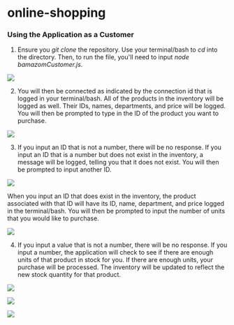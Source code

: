# online-shopping

### Using the Application as a Customer

1. Ensure you *git clone* the repository.  Use your terminal/bash to *cd* into the directory.  Then, to run the file, you'll need to input *node bamazomCustomer.js*.

![](https://azukimochi.github.io/online-shopping/images/screenshot_1.png)

2. You will then be connected as indicated by the connection id that is logged in your terminal/bash.  All of the products in the inventory will be logged as well.  Their IDs, names, departments, and price will be logged.  You will then be prompted to type in the ID of the product you want to purchase. 

![](https://azukimochi.github.io/online-shopping/images/screenshot_2.png)

3. If you input an ID that is not a number, there will be no response.  If you input an ID that is a number but does not exist in the inventory, a message will be logged, telling you that it does not exist.  You will then be prompted to input another ID. 

![](https://azukimochi.github.io/online-shopping/images/screenshot_3.png)

When you input an ID that does exist in the inventory, the product associated with that ID will have its ID, name, department, and price logged in the terminal/bash.  You will then be prompted to input the number of units that you would like to purchase. 

![](https://azukimochi.github.io/online-shopping/images/screenshot_4.png)

4. If you input a value that is not a number, there will be no response.  If you input a number, the application will check to see if there are enough units of that product in stock for you.  If there are enough units, your purchase will be processed.  The inventory will be updated to reflect the new stock quantity for that product. 

![](https://azukimochi.github.io/online-shopping/images/screenshot_5.png)

![](https://azukimochi.github.io/online-shopping/images/screenshot_6.png)

![](https://azukimochi.github.io/online-shopping/images/screenshot_7.png)






